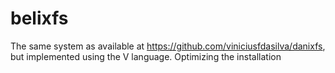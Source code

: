 # belixfs
The same system as available at https://github.com/viniciusfdasilva/danixfs, but implemented using the V language. Optimizing the installation
